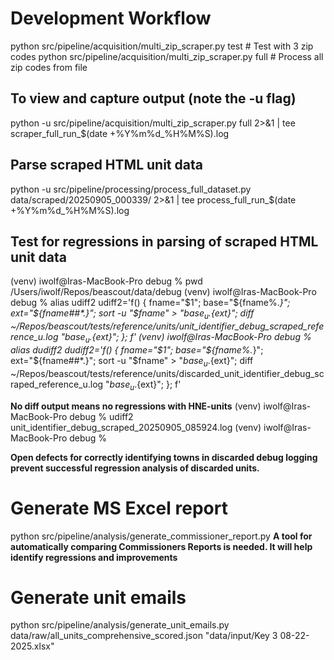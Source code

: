 # Development Workflow
python src/pipeline/acquisition/multi_zip_scraper.py test    # Test with 3 zip codes
python src/pipeline/acquisition/multi_zip_scraper.py full    # Process all zip codes from file

## To view and capture output (note the -u flag)
python -u src/pipeline/acquisition/multi_zip_scraper.py full 2>&1 | tee scraper_full_run_$(date +%Y%m%d_%H%M%S).log

## Parse scraped HTML unit data
python -u src/pipeline/processing/process_full_dataset.py data/scraped/20250905_000339/ 2>&1 | tee process_full_run_$(date +%Y%m%d_%H%M%S).log

## Test for regressions in parsing of scraped HTML unit data
(venv) iwolf@Iras-MacBook-Pro debug % pwd
/Users/iwolf/Repos/beascout/data/debug
(venv) iwolf@Iras-MacBook-Pro debug % alias udiff2
udiff2='f() { fname="$1"; base="${fname%.*}"; ext="${fname##*.}"; sort -u "$fname" > "${base}_u.${ext}"; diff ~/Repos/beascout/tests/reference/units/unit_identifier_debug_scraped_reference_u.log "${base}_u.${ext}"; }; f'
(venv) iwolf@Iras-MacBook-Pro debug % alias dudiff2
dudiff2='f() { fname="$1"; base="${fname%.*}"; ext="${fname##*.}"; sort -u "$fname" > "${base}_u.${ext}"; diff ~/Repos/beascout/tests/reference/units/discarded_unit_identifier_debug_scraped_reference_u.log "${base}_u.${ext}"; }; f'

**No diff output means no regressions with HNE-units**
(venv) iwolf@Iras-MacBook-Pro debug % udiff2 unit_identifier_debug_scraped_20250905_085924.log
(venv) iwolf@Iras-MacBook-Pro debug % 

**Open defects for correctly identifying towns in discarded debug logging prevent successful regression analysis of discarded units.**

# Generate MS Excel report
python src/pipeline/analysis/generate_commissioner_report.py
**A tool for automatically comparing Commissioners Reports is needed. It will help identify regressions and improvements**

# Generate unit emails
python src/pipeline/analysis/generate_unit_emails.py data/raw/all_units_comprehensive_scored.json "data/input/Key 3 08-22-2025.xlsx"